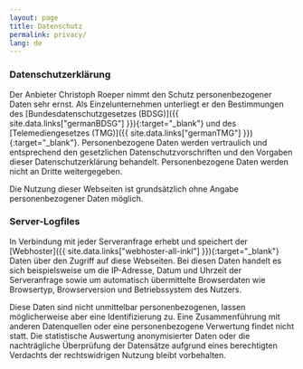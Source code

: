 ```yaml
---
layout: page
title: Datenschutz
permalink: privacy/
lang: de
---
```


### Datenschutzerklärung

Der Anbieter Christoph Roeper nimmt den Schutz personenbezogener Daten sehr ernst. Als Einzelunternehmen unterliegt er den Bestimmungen des [Bundesdatenschutzgesetzes (BDSG)]({{ site.data.links["germanBDSG"] }}){:target="_blank"} und des [Telemediengesetzes (TMG)]({{ site.data.links["germanTMG"] }}){:target="_blank"}. Personenbezogene Daten werden vertraulich und entsprechend den gesetzlichen Datenschutzvorschriften und den Vorgaben dieser Datenschutzerklärung behandelt. Personenbezogene Daten werden nicht an Dritte weitergegeben.

Die Nutzung dieser Webseiten ist grundsätzlich ohne Angabe personenbezogener Daten möglich.

### Server-Logfiles

In Verbindung mit jeder Serveranfrage erhebt und speichert der [Webhoster]({{ site.data.links["webhoster-all-inkl"] }}){:target="_blank"} Daten über den Zugriff auf diese Webseiten. Bei diesen Daten handelt es sich beispielsweise um die IP-Adresse, Datum und Uhrzeit der Serveranfrage sowie um automatisch übermittelte Browserdaten wie Browsertyp, Browserversion und Betriebssystem des Nutzers.

Diese Daten sind nicht unmittelbar personenbezogenen, lassen möglicherweise aber eine Identifizierung zu. Eine Zusammenführung mit anderen Datenquellen oder eine personenbezogene Verwertung findet nicht statt. Die statistische Auswertung anonymisierter Daten oder die nachträgliche Überprüfung der Datensätze aufgrund eines berechtigten Verdachts der rechtswidrigen Nutzung bleibt vorbehalten.
